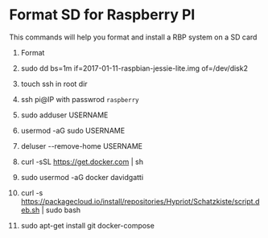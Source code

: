 # Format SD for Raspberry PI

This commands will help you format and install a RBP system on a SD card

1. Format
1. sudo dd bs=1m if=2017-01-11-raspbian-jessie-lite.img of=/dev/disk2
1. touch ssh in root dir
1. ssh pi@IP with passwrod `raspberry`
1. sudo adduser USERNAME
1. usermod -aG sudo USERNAME
1. deluser --remove-home USERNAME
1. curl -sSL https://get.docker.com | sh
1. sudo usermod -aG docker davidgatti


1. curl -s https://packagecloud.io/install/repositories/Hypriot/Schatzkiste/script.deb.sh | sudo bash
1. sudo apt-get install git docker-compose
